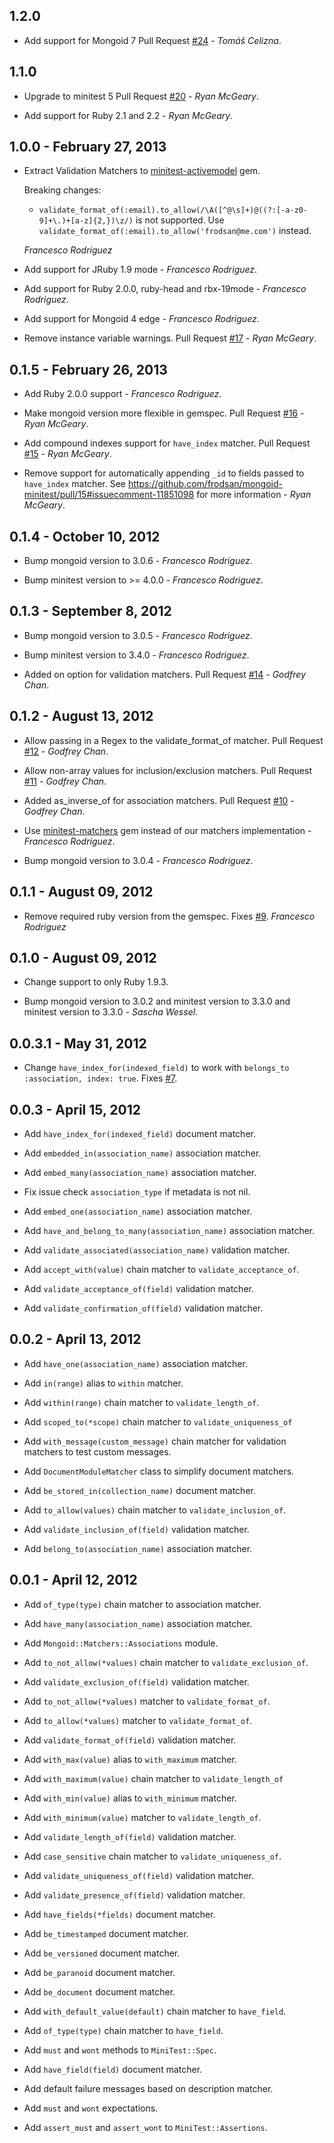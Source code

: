 ## 1.2.0

+ Add support for Mongoid 7
  Pull Request [#24](https://github.com/frodsan/mongoid-minitest/pull/24) - *Tomáš Celizna*.

## 1.1.0

+ Upgrade to minitest 5
  Pull Request [#20](https://github.com/frodsan/mongoid-minitest/pull/16) - *Ryan McGeary*.

+ Add support for Ruby 2.1 and 2.2 - *Ryan McGeary*.

## 1.0.0 - February 27, 2013

+ Extract Validation Matchers to [minitest-activemodel](https://github.com/frodsan/minitest-activemodel) gem.

  Breaking changes:

  + `validate_format_of(:email).to_allow(/\A([^@\s]+)@((?:[-a-z0-9]+\.)+[a-z]{2,})\z/)` is not supported.
    Use `validate_format_of(:email).to_allow('frodsan@me.com')` instead.

  *Francesco Rodriguez*

+ Add support for JRuby 1.9 mode - *Francesco Rodriguez*.

+ Add support for Ruby 2.0.0, ruby-head and rbx-19mode - *Francesco Rodriguez*.

+ Add support for Mongoid 4 edge - *Francesco Rodriguez*.

+ Remove instance variable warnings.
  Pull Request [#17](https://github.com/frodsan/mongoid-minitest/pull/17) - *Ryan McGeary*.

## 0.1.5 - February 26, 2013

+ Add Ruby 2.0.0 support - *Francesco Rodriguez*.

+ Make mongoid version more flexible in gemspec.
  Pull Request [#16](https://github.com/frodsan/mongoid-minitest/pull/16) - *Ryan McGeary*.

+ Add compound indexes support for `have_index` matcher.
  Pull Request [#15](https://github.com/frodsan/mongoid-minitest/pull/15) - *Ryan McGeary*.

+ Remove support for automatically appending `_id` to fields passed to
  `have_index` matcher. See <https://github.com/frodsan/mongoid-minitest/pull/15#issuecomment-11851098>
  for more information - *Ryan McGeary*.

## 0.1.4 - October 10, 2012

+ Bump mongoid version to 3.0.6 - *Francesco Rodriguez*.

+ Bump minitest version to >= 4.0.0 - *Francesco Rodriguez*.

## 0.1.3 - September 8, 2012

+ Bump mongoid version to 3.0.5 - *Francesco Rodriguez*.

+ Bump minitest version to 3.4.0 - *Francesco Rodriguez*.

+ Added on option for validation matchers.
  Pull Request [#14](https://github.com/frodsan/mongoid-minitest/pull/14) - *Godfrey Chan*.

## 0.1.2 - August 13, 2012

+ Allow passing in a Regex to the validate_format_of matcher.
  Pull Request [#12](https://github.com/frodsan/mongoid-minitest/pull/12) - *Godfrey Chan*.

+ Allow non-array values for inclusion/exclusion matchers.
  Pull Request [#11](https://github.com/frodsan/mongoid-minitest/pull/11) - *Godfrey Chan*.

+ Added as_inverse_of for association matchers.
  Pull Request [#10](https://frodsan/mongoid-minitest/pull/10) - *Godfrey Chan*.

+ Use [minitest-matchers](https://github.com/zenspider/minitest-matchers) gem
  instead of our matchers implementation - *Francesco Rodriguez*.

+ Bump mongoid version to 3.0.4 - *Francesco Rodriguez*.

## 0.1.1 - August 09, 2012

+ Remove required ruby version from the gemspec. Fixes [#9](https://github.com/frodsan/mongoid-minitest/pull/9). *Francesco Rodriguez*

## 0.1.0 - August 09, 2012

+ Change support to only Ruby 1.9.3.

+ Bump mongoid version to 3.0.2 and minitest version to 3.3.0 and minitest version
  to 3.3.0 - *Sascha Wessel*.

## 0.0.3.1 - May 31, 2012

+ Change `have_index_for(indexed_field)` to work with `belongs_to :association, index: true`.
  Fixes [#7](https://github.com/frodsan/mongoid-minitest/issues/7).

## 0.0.3 - April 15, 2012

+ Add `have_index_for(indexed_field)` document matcher.

+ Add `embedded_in(association_name)` association matcher.

+ Add `embed_many(association_name)` association matcher.

+ Fix issue check `association_type` if metadata is not nil.

+ Add `embed_one(association_name)` association matcher.

+ Add `have_and_belong_to_many(association_name)` association matcher.

+ Add `validate_associated(association_name)` validation matcher.

+ Add `accept_with(value)` chain matcher to `validate_acceptance_of`.

+ Add `validate_acceptance_of(field)` validation matcher.

+ Add `validate_confirmation_of(field)` validation matcher.

## 0.0.2 - April 13, 2012

+ Add `have_one(association_name)` association matcher.

+ Add `in(range)` alias to `within` matcher.

+ Add `within(range)` chain matcher to `validate_length_of`.

+ Add `scoped_to(*scope)` chain matcher to `validate_uniqueness_of`

+ Add `with_message(custom_message)` chain matcher for validation matchers to test
  custom messages.

+ Add `DocumentModuleMatcher` class to simplify document matchers.

+ Add `be_stored_in(collection_name)` document matcher.

+ Add `to_allow(values)` chain matcher to `validate_inclusion_of`.

+ Add `validate_inclusion_of(field)` validation matcher.

+ Add `belong_to(association_name)` association matcher.


## 0.0.1 - April 12, 2012

+ Add `of_type(type)` chain matcher to association matcher.

+ Add `have_many(association_name)` association matcher.

+ Add `Mongoid::Matchers::Associations` module.

+ Add `to_not_allow(*values)` chain matcher to `validate_exclusion_of`.

+ Add `validate_exclusion_of(field)` validation matcher.

+ Add `to_not_allow(*values)` matcher to `validate_format_of`.

+ Add `to_allow(*values)` matcher to `validate_format_of`.

+ Add `validate_format_of(field)` validation matcher.

+ Add `with_max(value)` alias to `with_maximum` matcher.

+ Add `with_maximum(value)` chain matcher to `validate_length_of`

+ Add `with_min(value)` alias to `with_minimum` matcher.

+ Add `with_minimum(value)` matcher to `validate_length_of`.

+ Add `validate_length_of(field)` validation matcher.

+ Add `case_sensitive` chain matcher to `validate_uniqueness_of`.

+ Add `validate_uniqueness_of(field)` validation matcher.

+ Add `validate_presence_of(field)` validation matcher.

+ Add `have_fields(*fields)` document matcher.

+ Add `be_timestamped` document matcher.

+ Add `be_versioned` document matcher.

+ Add `be_paranoid` document matcher.

+ Add `be_document` document matcher.

+ Add `with_default_value(default)` chain matcher to `have_field`.

+ Add `of_type(type)` chain matcher to `have_field`.

+ Add `must` and `wont` methods to `MiniTest::Spec`.

+ Add `have_field(field)` document matcher.

+ Add default failure messages based on description matcher.

+ Add `must` and `wont` expectations.

+ Add `assert_must` and `assert_wont` to `MiniTest::Assertions`.
